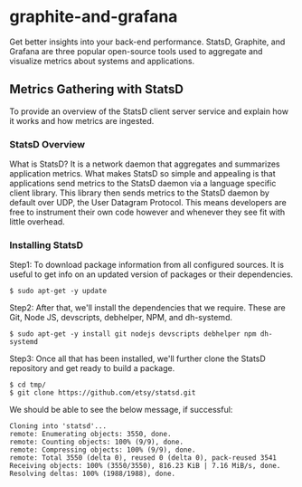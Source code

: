 # graphite-and-grafana
Get better insights into your back-end performance. StatsD, Graphite, and Grafana are three popular open-source tools used to aggregate and visualize metrics about systems and applications.

## Metrics Gathering with StatsD
To provide an overview of the StatsD client server service and explain how it works and how metrics are ingested.

### StatsD Overview
What is StatsD? It is a network daemon that aggregates and summarizes application metrics. What makes StatsD so simple and appealing is that applications send metrics to the StatsD daemon via a language specific client library. This library then sends metrics to the StatsD daemon by default over UDP, the User Datagram Protocol. This means developers are free to instrument their own code however and whenever they see fit with little overhead.

### Installing StatsD

Step1: To download package information from all configured sources. It is useful to get info on an updated version of packages or their dependencies.

```
$ sudo apt-get -y update
```

Step2: After that, we'll install the dependencies that we require. These are Git, Node JS, devscripts, debhelper, NPM, and dh-systemd.

```
$ sudo apt-get -y install git nodejs devscripts debhelper npm dh-systemd
```

Step3: Once all that has been installed, we'll further clone the StatsD repository and get ready to build a package.

```
$ cd tmp/
$ git clone https://github.com/etsy/statsd.git
```

We should be able to see the below message, if successful:
```
Cloning into 'statsd'...
remote: Enumerating objects: 3550, done.
remote: Counting objects: 100% (9/9), done.
remote: Compressing objects: 100% (9/9), done.
remote: Total 3550 (delta 0), reused 0 (delta 0), pack-reused 3541
Receiving objects: 100% (3550/3550), 816.23 KiB | 7.16 MiB/s, done.
Resolving deltas: 100% (1988/1988), done.
```

